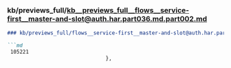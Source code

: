 ### kb/previews_full/kb__previews_full__flows__service-first__master-and-slot@auth.har.part036.md.part002.md

```md
### kb/previews_full/flows__service-first__master-and-slot@auth.har.part036.md (part 002)

```md
 105221
                                },
                          
```

```

```

